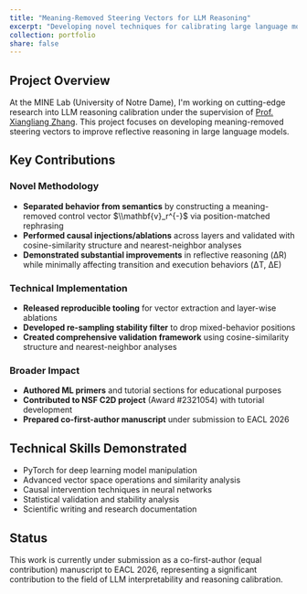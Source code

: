 ```yaml
---
title: "Meaning-Removed Steering Vectors for LLM Reasoning"
excerpt: "Developing novel techniques for calibrating large language model reasoning through sentence-level hidden-state interventions at MINE Lab, University of Notre Dame."
collection: portfolio
share: false
---
```


## Project Overview

At the MINE Lab (University of Notre Dame), I'm working on cutting-edge research into LLM reasoning calibration under the supervision of [Prof. Xiangliang Zhang](https://engineering.nd.edu/faculty/xiangliang-zhang/). This project focuses on developing meaning-removed steering vectors to improve reflective reasoning in large language models.

## Key Contributions

### Novel Methodology
- **Separated behavior from semantics** by constructing a meaning-removed control vector $\\mathbf{v}_r^{-}$ via position-matched rephrasing
- **Performed causal injections/ablations** across layers and validated with cosine-similarity structure and nearest-neighbor analyses
- **Demonstrated substantial improvements** in reflective reasoning (ΔR) while minimally affecting transition and execution behaviors (ΔT, ΔE)

### Technical Implementation
- **Released reproducible tooling** for vector extraction and layer-wise ablations
- **Developed re-sampling stability filter** to drop mixed-behavior positions
- **Created comprehensive validation framework** using cosine-similarity structure and nearest-neighbor analyses

### Broader Impact
- **Authored ML primers** and tutorial sections for educational purposes
- **Contributed to NSF C2D project** (Award #2321054) with tutorial development
- **Prepared co-first-author manuscript** under submission to EACL 2026

## Technical Skills Demonstrated
- PyTorch for deep learning model manipulation
- Advanced vector space operations and similarity analysis
- Causal intervention techniques in neural networks
- Statistical validation and stability analysis
- Scientific writing and research documentation

## Status
This work is currently under submission as a co-first-author (equal contribution) manuscript to EACL 2026, representing a significant contribution to the field of LLM interpretability and reasoning calibration.
